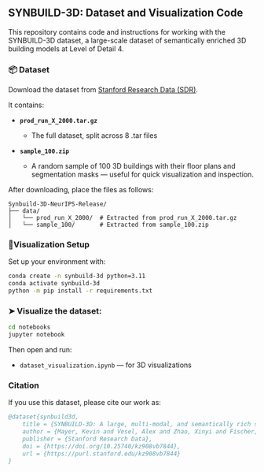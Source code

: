 ## SYNBUILD-3D: Dataset and Visualization Code

This repository contains code and instructions for working with the SYNBUILD-3D dataset, a large-scale dataset of semantically enriched 3D building models at Level of Detail 4.

### 📦 Dataset

Download the dataset from [Stanford Research Data (SDR)](https://purl.stanford.edu/kz908vb7844). 

 It contains:

- **`prod_run_X_2000.tar.gz`**  
  - The full dataset, split across 8 .tar files


- **`sample_100.zip`**  
  - A random sample of 100 3D buildings with their floor plans and segmentation masks — useful for quick visualization and inspection.

After downloading, place the files as follows:

```
Synbuild-3D-NeurIPS-Release/
├── data/
│   └── prod_run_X_2000/  # Extracted from prod_run_X_2000.tar.gz
│   └── sample_100/       # Extracted from sample_100.zip
```

### 🧪Visualization Setup

Set up your environment with:

```bash
conda create -n synbuild-3d python=3.11
conda activate synbuild-3d
python -m pip install -r requirements.txt
```

### ➤ Visualize the dataset:

```bash
cd notebooks
jupyter notebook
```

Then open and run:

- `dataset_visualization.ipynb` — for 3D visualizations

### Citation

If you use this dataset, please cite our work as:

```bibtex
@dataset{synbuild3d, 
    title = {SYNBUILD-3D: A large, multi-modal, and semantically rich synthetic dataset of 3D building models at Level of Detail 4}, 
    author = {Mayer, Kevin and Vesel, Alex and Zhao, Xinyi and Fischer, Martin}, year = {2025}, 
    publisher = {Stanford Research Data}, 
    doi = {https://doi.org/10.25740/kz908vb7844}, 
    url = {https://purl.stanford.edu/kz908vb7844} 
}
```